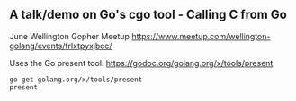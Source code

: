 ## A talk/demo on Go's cgo tool - Calling C from Go

June Wellington Gopher Meetup
https://www.meetup.com/wellington-golang/events/frlxtpyxjbcc/

Uses the Go present tool: https://godoc.org/golang.org/x/tools/present

```
go get golang.org/x/tools/present
present
```
